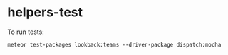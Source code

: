 # helpers-test

To run tests:

`meteor test-packages lookback:teams --driver-package dispatch:mocha`
